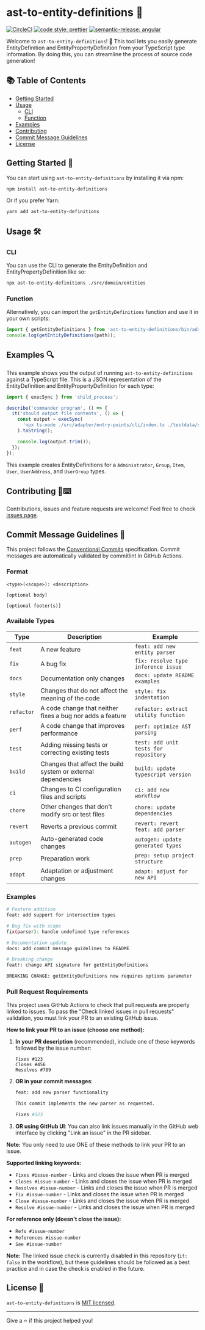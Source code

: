 # ast-to-entity-definitions 🚀

[![CircleCI](https://dl.circleci.com/status-badge/img/gh/HiromiShikata/ast-to-entity-definitions/tree/main.svg?style=svg)](https://dl.circleci.com/status-badge/redirect/gh/HiromiShikata/ast-to-entity-definitions/tree/main)
[![code style: prettier](https://img.shields.io/badge/code_style-prettier-ff69b4.svg?style=flat-square)](https://github.com/prettier/prettier)
[![semantic-release: angular](https://img.shields.io/badge/semantic--release-angular-e10079?logo=semantic-release)](https://github.com/semantic-release/semantic-release)

Welcome to `ast-to-entity-definitions`! 🎉 This tool lets you easily generate EntityDefinition and EntityPropertyDefinition from your TypeScript type information. By doing this, you can streamline the process of source code generation!

## 📚 Table of Contents

- [Getting Started](#getting-started-rocket)
- [Usage](#usage-wrench)
  - [CLI](#cli)
  - [Function](#function)
- [Examples](#examples-mag)
- [Contributing](#contributing-hammer_and_wrench)
- [Commit Message Guidelines](#commit-message-guidelines-memo)
- [License](#license-scroll)

## Getting Started 🚀

You can start using `ast-to-entity-definitions` by installing it via npm:

```bash
npm install ast-to-entity-definitions
```

Or if you prefer Yarn:

```bash
yarn add ast-to-entity-definitions
```

## Usage 🛠️

### CLI

You can use the CLI to generate the EntityDefinition and EntityPropertyDefinition like so:

```bash
npx ast-to-entity-definitions ./src/domain/entities
```

### Function

Alternatively, you can import the `getEntityDefinitions` function and use it in your own scripts:

```typescript
import { getEntityDefinitions } from 'ast-to-entity-definitions/bin/adapter/entry-points/function/index';
console.log(getEntityDefinitions(path));
```

## Examples 🔍

This example shows you the output of running `ast-to-entity-definitions` against a TypeScript file. This is a JSON representation of the EntityDefinition and EntityPropertyDefinition for each type:

```javascript
import { execSync } from 'child_process';

describe('commander program', () => {
  it('should output file contents', () => {
    const output = execSync(
      'npx ts-node ./src/adapter/entry-points/cli/index.ts ./testdata/src/domain/entities',
    ).toString();

    console.log(output.trim());
  });
});
```

This example creates EntityDefinitions for a `Administrator`, `Group`, `Item`, `User`, `UserAddress`, and `UserGroup` types.

## Contributing 🔨⌨️

Contributions, issues and feature requests are welcome! Feel free to check [issues page](https://github.com/HiromiShikata/ast-to-entity-definitions/issues).

## Commit Message Guidelines 📝

This project follows the [Conventional Commits](https://www.conventionalcommits.org/) specification. Commit messages are automatically validated by commitlint in GitHub Actions.

### Format

```
<type>(<scope>): <description>

[optional body]

[optional footer(s)]
```

### Available Types

| Type | Description | Example |
|------|-------------|---------|
| `feat` | A new feature | `feat: add new entity parser` |
| `fix` | A bug fix | `fix: resolve type inference issue` |
| `docs` | Documentation only changes | `docs: update README examples` |
| `style` | Changes that do not affect the meaning of the code | `style: fix indentation` |
| `refactor` | A code change that neither fixes a bug nor adds a feature | `refactor: extract utility function` |
| `perf` | A code change that improves performance | `perf: optimize AST parsing` |
| `test` | Adding missing tests or correcting existing tests | `test: add unit tests for repository` |
| `build` | Changes that affect the build system or external dependencies | `build: update typescript version` |
| `ci` | Changes to CI configuration files and scripts | `ci: add new workflow` |
| `chore` | Other changes that don't modify src or test files | `chore: update dependencies` |
| `revert` | Reverts a previous commit | `revert: revert feat: add parser` |
| `autogen` | Auto-generated code changes | `autogen: update generated types` |
| `prep` | Preparation work | `prep: setup project structure` |
| `adapt` | Adaptation or adjustment changes | `adapt: adjust for new API` |

### Examples

```bash
# Feature addition
feat: add support for intersection types

# Bug fix with scope
fix(parser): handle undefined type references

# Documentation update
docs: add commit message guidelines to README

# Breaking change
feat!: change API signature for getEntityDefinitions

BREAKING CHANGE: getEntityDefinitions now requires options parameter
```

### Pull Request Requirements

This project uses GitHub Actions to check that pull requests are properly linked to issues. To pass the "Check linked issues in pull requests" validation, you must link your PR to an existing GitHub issue.

**How to link your PR to an issue (choose one method):**

1. **In your PR description** (recommended), include one of these keywords followed by the issue number:
   ```
   Fixes #123
   Closes #456
   Resolves #789
   ```

2. **OR in your commit messages**:
   ```bash
   feat: add new parser functionality

   This commit implements the new parser as requested.

   Fixes #123
   ```

3. **OR using GitHub UI**: You can also link issues manually in the GitHub web interface by clicking "Link an issue" in the PR sidebar.

**Note:** You only need to use ONE of these methods to link your PR to an issue.

**Supported linking keywords:**
- `Fixes #issue-number` - Links and closes the issue when PR is merged
- `Closes #issue-number` - Links and closes the issue when PR is merged  
- `Resolves #issue-number` - Links and closes the issue when PR is merged
- `Fix #issue-number` - Links and closes the issue when PR is merged
- `Close #issue-number` - Links and closes the issue when PR is merged
- `Resolve #issue-number` - Links and closes the issue when PR is merged

**For reference only (doesn't close the issue):**
- `Refs #issue-number`
- `References #issue-number`
- `See #issue-number`

**Note:** The linked issue check is currently disabled in this repository (`if: false` in the workflow), but these guidelines should be followed as a best practice and in case the check is enabled in the future.

## License 📜

`ast-to-entity-definitions` is [MIT licensed](https://github.com/HiromiShikata/ast-to-entity-definitions/blob/main/LICENSE).

---

Give a ⭐️ if this project helped you!
